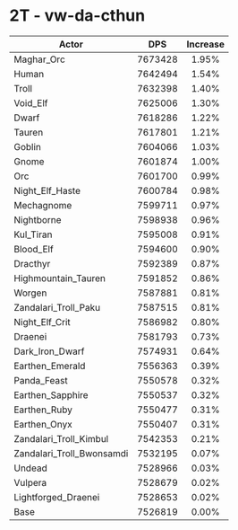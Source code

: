 # 2T - vw-da-cthun
| Actor | DPS | Increase |
|---|:---:|:---:|
|Maghar_Orc|7673428|1.95%|
|Human|7642494|1.54%|
|Troll|7632398|1.40%|
|Void_Elf|7625006|1.30%|
|Dwarf|7618286|1.22%|
|Tauren|7617801|1.21%|
|Goblin|7604066|1.03%|
|Gnome|7601874|1.00%|
|Orc|7601700|0.99%|
|Night_Elf_Haste|7600784|0.98%|
|Mechagnome|7599711|0.97%|
|Nightborne|7598938|0.96%|
|Kul_Tiran|7595008|0.91%|
|Blood_Elf|7594600|0.90%|
|Dracthyr|7592389|0.87%|
|Highmountain_Tauren|7591852|0.86%|
|Worgen|7587881|0.81%|
|Zandalari_Troll_Paku|7587515|0.81%|
|Night_Elf_Crit|7586982|0.80%|
|Draenei|7581793|0.73%|
|Dark_Iron_Dwarf|7574931|0.64%|
|Earthen_Emerald|7556363|0.39%|
|Panda_Feast|7550578|0.32%|
|Earthen_Sapphire|7550537|0.32%|
|Earthen_Ruby|7550477|0.31%|
|Earthen_Onyx|7550407|0.31%|
|Zandalari_Troll_Kimbul|7542353|0.21%|
|Zandalari_Troll_Bwonsamdi|7532195|0.07%|
|Undead|7528966|0.03%|
|Vulpera|7528679|0.02%|
|Lightforged_Draenei|7528653|0.02%|
|Base|7526819|0.00%|
